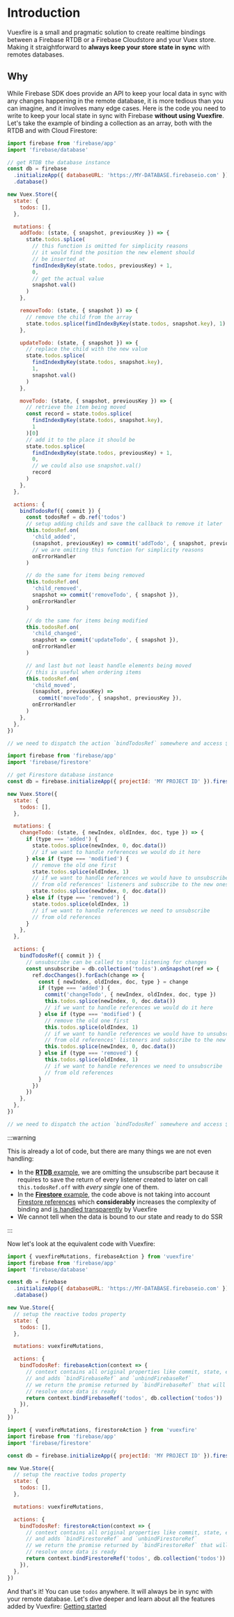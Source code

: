 # Introduction

Vuexfire is a small and pragmatic solution to create realtime bindings between a Firebase RTDB or a Firebase Cloudstore and your Vuex store. Making it straightforward to **always keep your store state in sync** with remotes databases.

## Why

While Firebase SDK does provide an API to keep your local data in sync with any changes happening in the remote database, it is more tedious than you can imagine, and it involves many edge cases. Here is the code you need to write to keep your local state in sync with Firebase **without using Vuexfire**. Let's take the example of binding a collection as an array, both with the RTDB and with Cloud Firestore:

<FirebaseExample id="original">

```js
import firebase from 'firebase/app'
import 'firebase/database'

// get RTDB the database instance
const db = firebase
  .initializeApp({ databaseURL: 'https://MY-DATABASE.firebaseio.com' })
  .database()

new Vuex.Store({
  state: {
    todos: [],
  },

  mutations: {
    addTodo: (state, { snapshot, previousKey }) => {
      state.todos.splice(
        // this function is omitted for simplicity reasons
        // it would find the position the new element should
        // be inserted at
        findIndexByKey(state.todos, previousKey) + 1,
        0,
        // get the actual value
        snapshot.val()
      )
    },

    removeTodo: (state, { snapshot }) => {
      // remove the child from the array
      state.todos.splice(findIndexByKey(state.todos, snapshot.key), 1)
    },

    updateTodo: (state, { snapshot }) => {
      // replace the child with the new value
      state.todos.splice(
        findIndexByKey(state.todos, snapshot.key),
        1,
        snapshot.val()
      )
    },

    moveTodo: (state, { snapshot, previousKey }) => {
      // retrieve the item being moved
      const record = state.todos.splice(
        findIndexByKey(state.todos, snapshot.key),
        1
      )[0]
      // add it to the place it should be
      state.todos.splice(
        findIndexByKey(state.todos, previousKey) + 1,
        0,
        // we could also use snapshot.val()
        record
      )
    },
  },

  actions: {
    bindTodosRef({ commit }) {
      const todosRef = db.ref('todos')
      // setup adding childs and save the callback to remove it later
      this.todosRef.on(
        'child_added',
        (snapshot, previousKey) => commit('addTodo', { snapshot, previousKey }),
        // we are omitting this function for simplicity reasons
        onErrorHandler
      )

      // do the same for items being removed
      this.todosRef.on(
        'child_removed',
        snapshot => commit('removeTodo', { snapshot }),
        onErrorHandler
      )

      // do the same for items being modified
      this.todosRef.on(
        'child_changed',
        snapshot => commit('updateTodo', { snapshot }),
        onErrorHandler
      )

      // and last but not least handle elements being moved
      // this is useful when ordering items
      this.todosRef.on(
        'child_moved',
        (snapshot, previousKey) =>
          commit('moveTodo', { snapshot, previousKey }),
        onErrorHandler
      )
    },
  },
})

// we need to dispatch the action `bindTodosRef` somewhere and access $store.state.todos
```

```js
import firebase from 'firebase/app'
import 'firebase/firestore'

// get Firestore database instance
const db = firebase.initializeApp({ projectId: 'MY PROJECT ID' }).firestore()

new Vuex.Store({
  state: {
    todos: [],
  },

  mutations: {
    changeTodo: (state, { newIndex, oldIndex, doc, type }) => {
      if (type === 'added') {
        state.todos.splice(newIndex, 0, doc.data())
        // if we want to handle references we would do it here
      } else if (type === 'modified') {
        // remove the old one first
        state.todos.splice(oldIndex, 1)
        // if we want to handle references we would have to unsubscribe
        // from old references' listeners and subscribe to the new ones
        state.todos.splice(newIndex, 0, doc.data())
      } else if (type === 'removed') {
        state.todos.splice(oldIndex, 1)
        // if we want to handle references we need to unsubscribe
        // from old references
      }
    },
  },

  actions: {
    bindTodosRef({ commit }) {
      // unsubscribe can be called to stop listening for changes
      const unsubscribe = db.collection('todos').onSnapshot(ref => {
        ref.docChanges().forEach(change => {
          const { newIndex, oldIndex, doc, type } = change
          if (type === 'added') {
            commit('changeTodo', { newIndex, oldIndex, doc, type })
            this.todos.splice(newIndex, 0, doc.data())
            // if we want to handle references we would do it here
          } else if (type === 'modified') {
            // remove the old one first
            this.todos.splice(oldIndex, 1)
            // if we want to handle references we would have to unsubscribe
            // from old references' listeners and subscribe to the new ones
            this.todos.splice(newIndex, 0, doc.data())
          } else if (type === 'removed') {
            this.todos.splice(oldIndex, 1)
            // if we want to handle references we need to unsubscribe
            // from old references
          }
        })
      })
    },
  },
})

// we need to dispatch the action `bindTodosRef` somewhere and access $store.state.todos
```

</FirebaseExample>

:::warning

This is already a lot of code, but there are many things we are not even handling:

- In the [**RTDB** example](#original_rtdb), we are omitting the unsubscribe part because it requires to save the return of every listener created to later on call `this.todosRef.off` with _every single_ one of them.
- In the [**Firestore** example](#original_firestore), the code above is not taking into account [Firestore references](https://firebase.google.com/docs/firestore/data-model#references) which **considerably** increases the complexity of binding and [is handled transparently](binding-subscriptions.md#references-firestore-only) by Vuexfire
- We cannot tell when the data is bound to our state and ready to do SSR

:::

Now let's look at the equivalent code with Vuexfire:

<FirebaseExample id="getting-started">

```js
import { vuexfireMutations, firebaseAction } from 'vuexfire'
import firebase from 'firebase/app'
import 'firebase/database'

const db = firebase
  .initializeApp({ databaseURL: 'https://MY-DATABASE.firebaseio.com' })
  .database()

new Vue.Store({
  // setup the reactive todos property
  state: {
    todos: [],
  },

  mutations: vuexfireMutations,

  actions: {
    bindTodosRef: firebaseAction(context => {
      // context contains all original properties like commit, state, etc
      // and adds `bindFirebaseRef` and `unbindFirebaseRef`
      // we return the promise returned by `bindFirebaseRef` that will
      // resolve once data is ready
      return context.bindFirebaseRef('todos', db.collection('todos'))
    }),
  },
})
```

```js
import { vuexfireMutations, firestoreAction } from 'vuexfire'
import firebase from 'firebase/app'
import 'firebase/firestore'

const db = firebase.initializeApp({ projectId: 'MY PROJECT ID' }).firestore()

new Vue.Store({
  // setup the reactive todos property
  state: {
    todos: [],
  },

  mutations: vuexfireMutations,

  actions: {
    bindTodosRef: firestoreAction(context => {
      // context contains all original properties like commit, state, etc
      // and adds `bindFirestoreRef` and `unbindFirestoreRef`
      // we return the promise returned by `bindFirestoreRef` that will
      // resolve once data is ready
      return context.bindFirestoreRef('todos', db.collection('todos'))
    }),
  },
})
```

</FirebaseExample>

And that's it! You can use `todos` anywhere. It will always be in sync with your remote database. Let's dive deeper and learn about all the features added by Vuexfire: [Getting started](getting-started.md)
